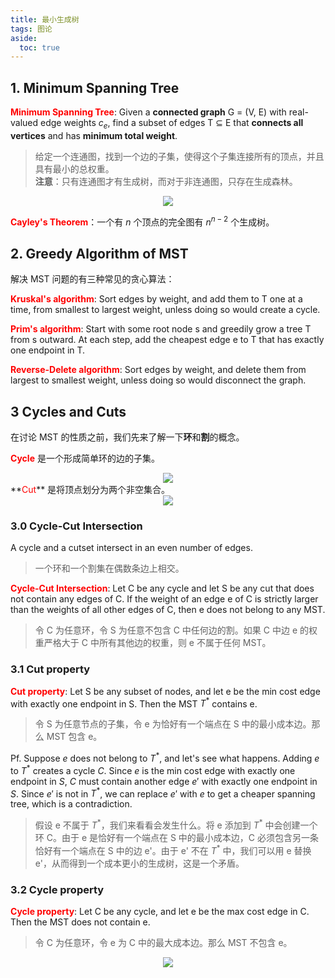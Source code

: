 ```yaml
---
title: 最小生成树
tags: 图论
aside:
  toc: true
---
```


<!--more-->

## 1. Minimum Spanning Tree

**<font color = red>Minimum Spanning Tree</font>**: Given a **connected graph** G = (V, E)
with real-valued edge weights $c_e$, find a subset of edges T ⊆ E that **connects all vertices** and has **minimum total weight**.

> 给定一个连通图，找到一个边的子集，使得这个子集连接所有的顶点，并且具有最小的总权重。</br> **注意**：只有连通图才有生成树，而对于非连通图，只存在生成森林。

<div  align="center">
<img src= "
https://pictureloomione.oss-cn-beijing.aliyuncs.com/MST.png
"/>
</div>

**<font color = red>Cayley's Theorem</font>**：一个有 $n$ 个顶点的完全图有 $n^{n-2}$ 个生成树。

## 2. Greedy Algorithm of MST

解决 MST 问题的有三种常见的贪心算法：

**<font color = red>Kruskal's algorithm</font>**: Sort edges by weight, and add them to T one at a time, from smallest to largest weight, unless doing so would create a cycle.

**<font color = red>Prim's algorithm</font>**: Start with some root node s and greedily grow a tree T from s outward. At each step, add the cheapest edge e to T that has exactly one endpoint in T.

**<font color = red>Reverse-Delete algorithm</font>**: Sort edges by weight, and delete them from largest to smallest weight, unless doing so would disconnect the graph.

## 3 Cycles and Cuts

在讨论 MST 的性质之前，我们先来了解一下**环**和**割**的概念。

**<font color = red>Cycle</font>** 是一个形成简单环的边的子集。

<div  align="center">
<img src= "
https://pictureloomione.oss-cn-beijing.aliyuncs.com/pic/cycle.png
"/>
</div>
**<font color = red>Cut</font>** 是将顶点划分为两个非空集合。
<div  align="center">
<img src= "
https://pictureloomione.oss-cn-beijing.aliyuncs.com/pic/cutset.png
"/>
</div>

### 3.0 Cycle-Cut Intersection

A cycle and a cutset intersect in an even number of edges.

> 一个环和一个割集在偶数条边上相交。

**<font color = red>Cycle-Cut Intersection</font>**: Let C be any cycle and let S be any cut that does not contain any edges of C. If the weight of an edge e of C is strictly larger than the weights of all other edges of C, then e does not belong to any MST.

> 令 C 为任意环，令 S 为任意不包含 C 中任何边的割。如果 C 中边 e 的权重严格大于 C 中所有其他边的权重，则 e 不属于任何 MST。

### 3.1 Cut property

**<font color = red>Cut property</font>**: Let S be any subset of nodes, and let e be the min cost
edge with exactly one endpoint in S. Then the MST $T^*$ contains e.

> 令 S 为任意节点的子集，令 e 为恰好有一个端点在 S 中的最小成本边。那么 MST 包含 e。

Pf.
Suppose $e$ does not belong to $T^*$, and let's see what happens.
Adding $e$ to $T^*$ creates a cycle $C$.
Since $e$ is the min cost edge with exactly one endpoint in $S$, $C$ must contain another edge $e'$ with exactly one endpoint in $S$. Since $e'$ is not in $T^*$, we can replace $e'$ with $e$ to get a cheaper spanning tree, which is a contradiction.

> 假设 e 不属于 $T^*$，我们来看看会发生什么。将 e 添加到 $T^*$ 中会创建一个环 C。由于 e 是恰好有一个端点在 S 中的最小成本边，C 必须包含另一条恰好有一个端点在 S 中的边 e'。由于 e' 不在 $T^*$ 中，我们可以用 e 替换 e'，从而得到一个成本更小的生成树，这是一个矛盾。

### 3.2 Cycle property

**<font color = red>Cycle property</font>**: Let C be any cycle, and let e be the max cost edge in C. Then the MST does not contain e.

> 令 C 为任意环，令 e 为 C 中的最大成本边。那么 MST 不包含 e。

<div  align="center">
<img src= "
https://pictureloomione.oss-cn-beijing.aliyuncs.com/pic/property%20of%20MST.png
"/>
</div>
